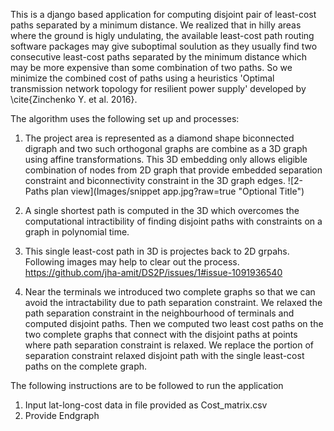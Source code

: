 This is a django based application for computing disjoint pair of least-cost paths separated by a minimum distance.
We realized that in hilly areas where the ground is higly undulating, the available least-cost path routing software
packages may give suboptimal soulution as they usually find two consecutive least-cost paths separated by the minimum
distance which may be more expensive than some combination of two paths. So we minimize the combined cost of paths 
using a heuristics 'Optimal transmission network topology for resilient power supply' developed by \cite{Zinchenko Y. et al. 2016}.


The algorithm uses the following set up and processes:
1. The project area is represented as a diamond shape biconnected digraph and two such orthogonal graphs are combine as a 3D graph using affine transformations.
   This 3D embedding only allows eligible combination of nodes from 2D graph that provide embedded separation constraint and biconnectivity constraint in the 3D graph edges.
   ![2-Paths plan view](Images/snippet app.jpg?raw=true "Optional Title")
   
2. A single shortest path is computed in the 3D which overcomes the computational intractibility of finding disjoint paths with constraints on a graph in polynomial time.
3. This single least-cost path in 3D is projectes back to 2D grpahs. Following images may help to clear out the process.
   https://github.com/jha-amit/DS2P/issues/1#issue-1091936540
4. Near the terminals we introduced two complete graphs so that we can avoid the intractability due to path separation constraint. We relaxed the path separation constraint
   in the neighbourhood of terminals and computed disjoint paths. Then we computed two least cost paths on the two complete graphs that connect with the disjoint paths at points
   where path separation constraint is relaxed. We replace the portion of separation constraint relaxed disjoint path with the single least-cost paths on the complete graph. 
   
The following instructions are to be followed to run the application
1. Input lat-long-cost data in file provided as Cost_matrix.csv
2. Provide Endgraph 

